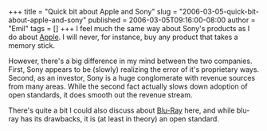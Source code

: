 +++
title = "Quick bit about Apple and Sony"
slug = "2006-03-05-quick-bit-about-apple-and-sony"
published = 2006-03-05T09:16:00-08:00
author = "Emil"
tags = []
+++
I feel much the same way about Sony's products as I do about
[Apple](http://emillerch.blogspot.com/2006/03/much-ado-about-apple.html).
I will never, for instance, buy any product that takes a memory stick.  
  
However, there's a big difference in my mind between the two companies.
First, Sony appears to be (slowly) realizing the error of it's
proprietary ways. Second, as an investor, Sony is a huge conglomerate
with revenue sources from many areas. While the second fact actually
slows down adoption of open standards, it does smooth out the revenue
stream.  
  
There's quite a bit I could also discuss about
[Blu-Ray](http://www.%5Cblu-ray.com) here, and while blu-ray has its
drawbacks, it is (at least in theory) an open standard.

